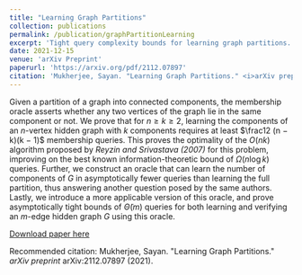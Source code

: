 ```yaml
---
title: "Learning Graph Partitions"
collection: publications
permalink: /publication/graphPartitionLearning
excerpt: 'Tight query complexity bounds for learning graph partitions.'
date: 2021-12-15
venue: 'arXiv Preprint'
paperurl: 'https://arxiv.org/pdf/2112.07897'
citation: 'Mukherjee, Sayan. "Learning Graph Partitions." <i>arXiv preprint</i> arXiv:2112.07897 (2021).'
---
```

Given a partition of a graph into connected components, the membership oracle asserts whether any
two vertices of the graph lie in the same component or not. We prove that for $n \ge k \ge 2$, learning the
components of an $n$-vertex hidden graph with $k$ components requires at least $\frac12 (n − k)(k − 1)$ membership
queries. This proves the optimality of the $O(nk)$ algorithm proposed by _Reyzin and Srivastava (2007)_ for
this problem, improving on the best known information-theoretic bound of $\Omega(n \log k)$ queries. Further,
we construct an oracle that can learn the number of components of $G$ in asymptotically fewer queries
than learning the full partition, thus answering another question posed by the same authors. Lastly, we
introduce a more applicable version of this oracle, and prove asymptotically tight bounds of  $\widetilde \Theta(m)$ queries
for both learning and verifying an $m$-edge hidden graph $G$ using this oracle.

[Download paper here](https://arxiv.org/pdf/2112.07897)

Recommended citation: Mukherjee, Sayan. "Learning Graph Partitions." <i>arXiv preprint</i> arXiv:2112.07897 (2021).